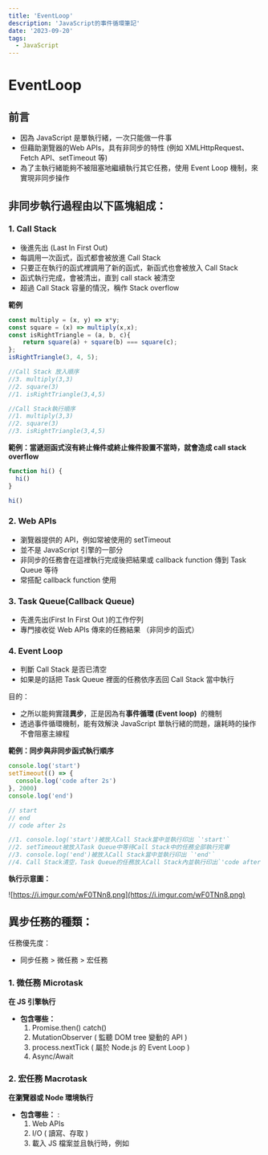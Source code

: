 ```yaml
---
title: 'EventLoop'
description: 'JavaScript的事件循環筆記'
date: '2023-09-20'
tags:
  - JavaScript
---
```


# EventLoop

## 前言

- 因為 JavaScript 是單執行緒，一次只能做一件事
- 但藉助瀏覽器的Web APIs，具有非同步的特性
  (例如 XMLHttpRequest、Fetch API、setTimeout 等)
- 為了主執行緒能夠不被阻塞地繼續執行其它任務，使用 Event Loop 機制，來實現非同步操作

## 非同步執行過程由以下區塊組成：

### 1. Call Stack

- 後進先出 (Last In First Out)
- 每調用一次函式，函式都會被放進 Call Stack
- 只要正在執行的函式裡調用了新的函式，新函式也會被放入 Call Stack
- 函式執行完成，會被清出，直到 call stack 被清空
- 超過 Call Stack 容量的情況，稱作 Stack overflow

**範例**

```js
const multiply = (x, y) => x*y;
const square = (x) => multiply(x,x);
const isRightTriangle = (a, b, c){
    return square(a) + square(b) === square(c);
};
isRightTriangle(3, 4, 5);

//Call Stack 放入順序
//3. multiply(3,3)
//2. square(3)
//1. isRightTriangle(3,4,5)

//Call Stack執行順序
//1. multiply(3,3)
//2. square(3)
//3. isRightTriangle(3,4,5)
```

**範例：當遞迴函式沒有終止條件或終止條件設置不當時，就會造成 call stack overflow**

```js
function hi() {
  hi()
}

hi()
```

### 2. Web APIs

- 瀏覽器提供的 API，例如常被使用的 setTimeout
- 並不是 JavaScript 引擎的一部分
- 非同步的任務會在這裡執行完成後把結果或 callback function 傳到 Task Queue 等待
- 常搭配 callback function 使用

### 3. Task Queue(Callback Queue)

- 先進先出(First In First Out )的工作佇列
- 專門接收從 Web APIs 傳來的任務結果 （非同步的函式）

### 4. Event Loop

- 判斷 Call Stack 是否已清空
- 如果是的話把 Task Queue 裡面的任務依序丟回 Call Stack 當中執行

目的：

- 之所以能夠實踐**異步**，正是因為有**事件循環 (Event loop)**  的機制
- 透過事件循環機制，能有效解決 JavaScript 單執行緒的問題，讓耗時的操作不會阻塞主線程

**範例：同步與非同步函式執行順序**

```js
console.log('start')
setTimeout(() => {
  console.log('code after 2s')
}, 2000)
console.log('end')

// start
// end
// code after 2s

//1. console.log('start')被放入Call Stack當中並執行印出 `'start'`
//2. setTimeout被放入Task Queue中等待Call Stack中的任務全部執行完畢
//3. console.log('end')被放入Call Stack當中並執行印出 `'end'`
//4. Call Stack清空，Task Queue的任務放入Call Stack內並執行印出`'code after 2s'`
```

**執行示意圖：**

![https://i.imgur.com/wF0TNn8.png](https://i.imgur.com/wF0TNn8.png)

## 異步任務的種類：

任務優先度：

- 同步任務 > 微任務 > 宏任務

### 1. 微任務 Microtask

**在 JS 引擎執行**

- **包含哪些：**
  1.  Promise.then() catch()
  2.  MutationObserver ( 監聽 DOM tree 變動的 API )
  3.  process.nextTick ( 屬於 Node.js 的 Event Loop )
  4.  Async/Await

### 2. 宏任務 Macrotask

**在瀏覽器或 Node 環境執行**

- **包含哪些：** :
  1.  Web APIs
  2.  I/O ( 讀寫、存取 )
  3.  載入 JS 檔案並且執行時，例如  **<script>**
  4.  渲染畫面 ( Render )
  5.  settimeout, setinterval

### 執行順序

- 執行一次宏任務 (最開始會是整個  **srcipt** )
- 執行過程中如果遇到宏任務，就放進宏任務隊列
- 執行過程中如果遇到微任務，就放進微任務隊列
- 當執行棧空了，先檢查微任務隊列，如果有微任務，就依序執行直到微任務隊列為空
- 接著進行瀏覽器的渲染，渲然完後開始下一個宏任務 (回到最開始的步驟)

## 參考資料

- [JS Event Loop by Tim](https://timemo.vercel.app/docs/javascript/javascript-event-loop)
- [請說明瀏覽器中的事件循環 (Event Loop)](https://www.explainthis.io/zh-hant/swe/what-is-event-loop)
- [JSV9000](https://www.jsv9000.app/)
